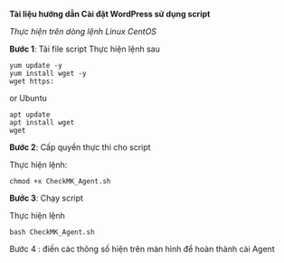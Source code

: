 

**Tài liệu hướng dẫn Cài đặt WordPress sử dụng script**


*Thực hiện trên dòng lệnh Linux CentOS*

**Bước 1**: Tải file script
Thực hiện lệnh sau

```
yum update -y
yum install wget -y
wget https:
```
or Ubuntu
```
apt update
apt install wget 
wget 
```


**Bước 2**: Cấp quyền thực thi cho script

Thực hiện lệnh:

```
chmod +x CheckMK_Agent.sh
```

**Bước 3**: Chạy script

Thực hiện lệnh

```
bash CheckMK_Agent.sh
```

Bước 4 : điền các thông số hiện trên màn hình để hoàn thành cài Agent
